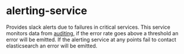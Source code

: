 # alerting-service

Provides slack alerts due to failures in critical services. This service
monitors data from [auditing](../service-common/auditing.md), if the error
rate goes above a threshold an error will be emitted. If the alerting service
at any points fail to contact elasticsearch an error will be emitted.